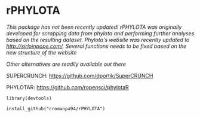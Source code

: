 # rPHYLOTA

*This package has not been recently updated! rPHYLOTA was originally developed for scrapping data from phylota and performing further analyses based on the resulting dataset. Phylota's website was recently updated to http://sirloinpope.com/. Several functions needs to be fixed based on the new structure of the website*

*Other alternatives are readily available out there*

SUPERCRUNCH: https://github.com/dportik/SuperCRUNCH

PHYLOTAR: https://github.com/ropensci/phylotaR


```library(devtools)```

```install_github("cromanpa94/rPHYLOTA")```
